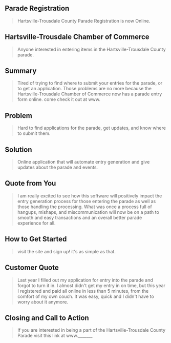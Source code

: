 ## Parade Registration ##
  > Hartsville-Trousdale County Parade Registration is now Online.

## Hartsville-Trousdale Chamber of Commerce ##
  > Anyone interested in entering items in the Hartsville-Trousdale County parade. 

## Summary ##
  > Tired of trying to find where to submit your entries for the parade, or to get an application. Those problems are no more because the Hartsville-Trousdale Chamber of Commerce now has a parade entry form online. come check it out at www.

## Problem ##
  > Hard to find applications for the parade, get updates, and know where to submit them. 

## Solution ##
  > Online application that will automate entry generation and give updates about the parade and events.
## Quote from You ##
  > I am really excited to see how this software will positively impact the entry generation process for those entering the parade as well as those handling the processing. What was once a process full of hangups, mishaps, and miscommunication will now be on a path to smooth and easy transactions and an overall better parade experience for all. 

## How to Get Started ##
  > visit the site and sign up! it's as simple as that.

## Customer Quote ##
  > Last year I filled out my application for entry into the parade and forgot to turn it in. I almost didn't get my entry in on time, but this year I registered and paid all online in less than 5 minutes, from the comfort of my own couch. It was easy, quick and I didn't have to worry about it anymore. 

## Closing and Call to Action ##
  > If you are interested in being a part of the Hartsville-Trousdale County Parade visit this link at www._______

